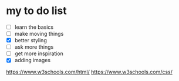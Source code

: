 # my to do list

- [ ] learn the basics
- [ ] make moving things
- [X] better styling
- [ ] ask more things
- [ ] get more inspiration
- [X] adding images

https://www.w3schools.com/html/
https://www.w3schools.com/css/
